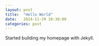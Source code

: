 ```yaml
---
layout: post
title:  "Hello World"
date:   2014-11-29 10:30:00
categories: post
---
```

Started building my homepage with Jekyll.
